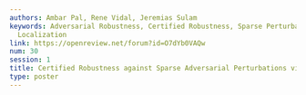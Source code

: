 ```yaml
---
authors: Ambar Pal, Rene Vidal, Jeremias Sulam
keywords: Adversarial Robustness, Certified Robustness, Sparse Perturbations, Data
  Localization
link: https://openreview.net/forum?id=O7dYb0VAQw
num: 30
session: 1
title: Certified Robustness against Sparse Adversarial Perturbations via Data Localization
type: poster
---
```

